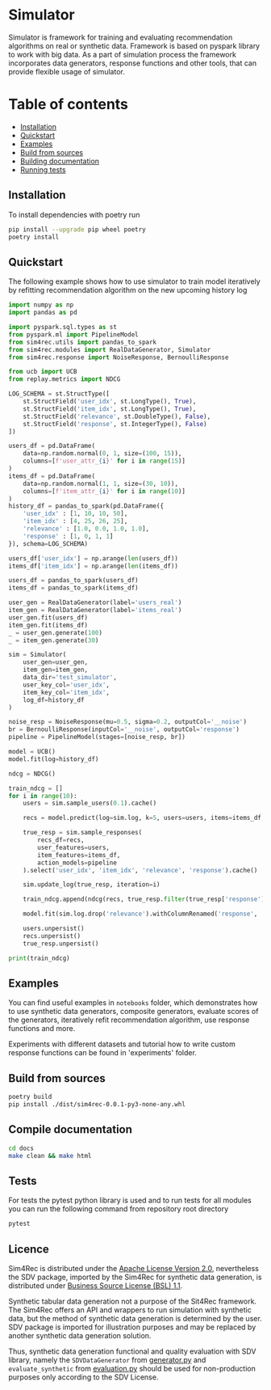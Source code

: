 # Simulator

Simulator is framework for training and evaluating recommendation algorithms on real or synthetic data. Framework is based on pyspark library to work with big data.
As a part of simulation process the framework incorporates data generators, response functions and other tools, that can provide flexible usage of simulator.

# Table of contents

* [Installation](#installation)
* [Quickstart](#quickstart)
* [Examples](#examples)
* [Build from sources](#build-from-sources)
* [Building documentation](#compile-documentation)
* [Running tests](#tests)

## Installation

To install dependencies with poetry run

```bash
pip install --upgrade pip wheel poetry
poetry install
```

## Quickstart

The following example shows how to use simulator to train model iteratively by refitting recommendation algorithm on the new upcoming history log

```python
import numpy as np
import pandas as pd

import pyspark.sql.types as st
from pyspark.ml import PipelineModel
from sim4rec.utils import pandas_to_spark
from sim4rec.modules import RealDataGenerator, Simulator
from sim4rec.response import NoiseResponse, BernoulliResponse

from ucb import UCB
from replay.metrics import NDCG

LOG_SCHEMA = st.StructType([
    st.StructField('user_idx', st.LongType(), True),
    st.StructField('item_idx', st.LongType(), True),
    st.StructField('relevance', st.DoubleType(), False),
    st.StructField('response', st.IntegerType(), False)
])

users_df = pd.DataFrame(
    data=np.random.normal(0, 1, size=(100, 15)),
    columns=[f'user_attr_{i}' for i in range(15)]
)
items_df = pd.DataFrame(
    data=np.random.normal(1, 1, size=(30, 10)),
    columns=[f'item_attr_{i}' for i in range(10)]
)
history_df = pandas_to_spark(pd.DataFrame({
    'user_idx' : [1, 10, 10, 50],
    'item_idx' : [4, 25, 26, 25],
    'relevance' : [1.0, 0.0, 1.0, 1.0],
    'response' : [1, 0, 1, 1]
}), schema=LOG_SCHEMA)

users_df['user_idx'] = np.arange(len(users_df))
items_df['item_idx'] = np.arange(len(items_df))

users_df = pandas_to_spark(users_df)
items_df = pandas_to_spark(items_df)

user_gen = RealDataGenerator(label='users_real')
item_gen = RealDataGenerator(label='items_real')
user_gen.fit(users_df)
item_gen.fit(items_df)
_ = user_gen.generate(100)
_ = item_gen.generate(30)

sim = Simulator(
    user_gen=user_gen,
    item_gen=item_gen,
    data_dir='test_simulator',
    user_key_col='user_idx',
    item_key_col='item_idx',
    log_df=history_df
)

noise_resp = NoiseResponse(mu=0.5, sigma=0.2, outputCol='__noise')
br = BernoulliResponse(inputCol='__noise', outputCol='response')
pipeline = PipelineModel(stages=[noise_resp, br])

model = UCB()
model.fit(log=history_df)

ndcg = NDCG()

train_ndcg = []
for i in range(10):
    users = sim.sample_users(0.1).cache()

    recs = model.predict(log=sim.log, k=5, users=users, items=items_df, filter_seen_items=True).cache()

    true_resp = sim.sample_responses(
        recs_df=recs,
        user_features=users,
        item_features=items_df,
        action_models=pipeline
    ).select('user_idx', 'item_idx', 'relevance', 'response').cache()

    sim.update_log(true_resp, iteration=i)

    train_ndcg.append(ndcg(recs, true_resp.filter(true_resp['response'] >= 1), 5))

    model.fit(sim.log.drop('relevance').withColumnRenamed('response', 'relevance'))

    users.unpersist()
    recs.unpersist()
    true_resp.unpersist()

print(train_ndcg)

```

## Examples

You can find useful examples in `notebooks` folder, which demonstrates how to use synthetic data generators, composite generators, evaluate scores of the generators, iteratively refit recommendation algorithm, use response functions and more.

Experiments with different datasets and tutorial how to write custom response functions can be found in 'experiments' folder.

## Build from sources

```bash
poetry build
pip install ./dist/sim4rec-0.0.1-py3-none-any.whl
```

## Compile documentation

```bash
cd docs
make clean && make html
```

## Tests

For tests the pytest python library is used and to run tests for all modules you can run the following command from repository root directory

```bash
pytest
```

## Licence
Sim4Rec is distributed under the [Apache License Version 2.0](https://github.com/sb-ai-lab/Sim4Rec/blob/main/LICENSE), 
nevertheless the SDV package, imported by the Sim4Rec for synthetic data generation,
is distributed under [Business Source License (BSL) 1.1](https://github.com/sdv-dev/SDV/blob/master/LICENSE).

Synthetic tabular data generation not a purpose of the Sit4Rec framework. 
The Sim4Rec offers an API and wrappers to run simulation with synthetic data, but the method of synthetic data generation is determined by the user. 
SDV package is imported for illustration purposes and may be replaced by another synthetic data generation solution.  

Thus, synthetic data generation functional and quality evaluation with SDV library, 
namely the `SDVDataGenerator` from [generator.py](sim4rec/modules/generator.py) and `evaluate_synthetic` from [evaluation.py](sim4rec/modules/evaluation.py) 
should be used for non-production purposes only according to the SDV License. 
